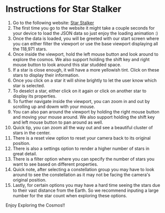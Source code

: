 # Instructions for Star Stalker

1. Go to the following website: [Star Stalker](cyruskell.com)
2. The first time you go to the website it might take a couple seconds for your device to load the JSON data so just enjoy the loading animation :)
3. Once the data is loaded, you will be greeted with our start screen where you can either filter the viewport or use the base viewport displaying all the 118,971 stars.
4. Once inside the viewport, hold the left mouse button and look around to explore the cosmos. We also support holding the shift key and right mouse button to look around this star studded space. 
5. If a star is close enough, it will have a more yellowish tint. Click on these stars to display their information.
6. Once you click on a star it will shine brightly to let the user know which star is selected.
7. To deselct a star, either click on it again or click on another star to display its properties.
8. To further navigate inside the viewport, you can zoom in and out by scrolling up and dowm with your mouse. 
9. You can also pan around the viewport by holding the right mouse button and moving your mouse around. We also support holding the shift key and left mouse button to pan around as well.
10. Quick tip, you can zoom all the way out and see a beautiful cluster of stars in the center.
11. There is a reset view option to reset your camera back to its original position.
12. There is also a settings option to render a higher number of stars in great detail.
13. There is a filter option where you can specify the number of stars you want to see based on different properties.
14. Quick note, after selecting a constellation group you may have to look around to see the constellation as it may not be facing the camera's original position.
15. Lastly, for certain options you may have a hard time seeing the stars due to their vast distance from the Earth. So we recommend inputing a large number for the star count when exploring these options.

Enjoy Exploring the Cosmos!! 
